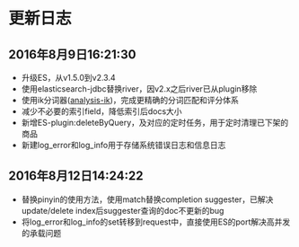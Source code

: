 # 更新日志

## 2016年8月9日16:21:30
* 升级ES，从v1.5.0到v2.3.4
* 使用elasticsearch-jdbc替换river，因v2.x之后river已从plugin移除
* 使用ik分词器([analysis-ik]())，完成更精确的分词匹配和评分体系
* 减少不必要的索引field，降低索引后docs大小
* 新增ES-plugin:deleteByQuery，及对应的定时任务，用于定时清理已下架的商品
* 新建log_error和log_info用于存储系统错误日志和信息日志

## 2016年8月12日14:24:22
* 替换pinyin的使用方法，使用match替换completion suggester，已解决update/delete index后suggester查询的doc不更新的bug
* 将log_error和log_info的set转移到request中，直接使用ES的port解决高并发的承载问题
